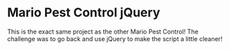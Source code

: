 # Mario Pest Control jQuery
<p>
   This is the exact same project as the other Mario Pest Control! The challenge was to go back and use jQuery to make the script a little cleaner! 
</p>

